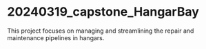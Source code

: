# 20240319_capstone_HangarBay
This project focuses on managing and streamlining the repair and maintenance pipelines in hangars.
